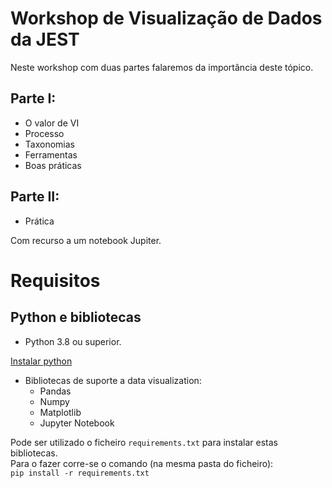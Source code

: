 # Workshop de Visualização de Dados da JEST

Neste workshop com duas partes falaremos da importância deste tópico.

## Parte I:
- O valor de VI
- Processo
- Taxonomias
- Ferramentas
- Boas práticas

## Parte II:
- Prática

Com recurso a um notebook Jupiter.


# Requisitos

## Python e bibliotecas

- Python 3.8 ou superior.

[Instalar python](https://www.python.org/downloads/release/python-3815/)

- Bibliotecas de suporte a data visualization:
	- Pandas
	- Numpy
	- Matplotlib
	- Jupyter Notebook

Pode ser utilizado o ficheiro `requirements.txt` para instalar estas bibliotecas.  
Para o fazer corre-se o comando (na mesma pasta do ficheiro):  
`pip install -r requirements.txt`

